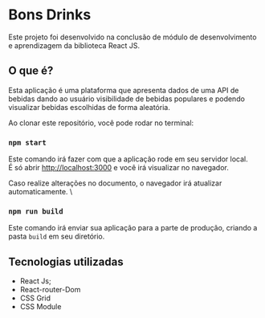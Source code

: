 # Bons Drinks 

Este projeto foi desenvolvido na conclusão de módulo de desenvolvimento e aprendizagem da biblioteca React JS. 

## O que é?

Esta aplicação é uma plataforma que apresenta dados de uma API de bebidas dando ao usuário visibilidade de bebidas populares e podendo visualizar bebidas escolhidas de forma aleatória. 

Ao clonar este repositório, você pode rodar no terminal:

### `npm start`

Este comando irá fazer com que a aplicação rode em seu servidor local. \
É só abrir [http://localhost:3000](http://localhost:3000) e você irá visualizar no navegador.

Caso realize alterações no documento, o navegador irá atualizar automaticamente. \

### `npm run build`

Este comando irá enviar sua aplicação para a parte de produção, criando a pasta `build` em seu diretório.

## Tecnologias utilizadas 

- React Js;
- React-router-Dom
- CSS Grid 
- CSS Module
